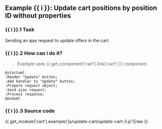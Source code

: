 ## Example {{ i }}: Update cart positions by position ID without properties

### {{ i }}.1 Task

Sending an ajax request to update offers in the cart.

### {{ i }}.2 How can i do it?

> Example uses {{ get_component('cart').link('cart') }} component.

```plantuml
@startuml
:Render "Update" button;
:Add hendler to "Update" button;
:Prepare request object;
:Send ajax request;
:Process response;
@enduml
```

### {{ i }}.3 Source code

{{ get_module('cart').example('js/update-cart/update-cart-3.js')|raw }}
